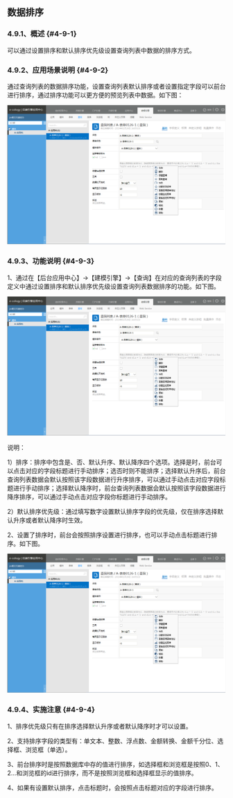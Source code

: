 ## 数据排序

### ****4.9.1、概述**** {#4-9-1}

可以通过设置排序和默认排序优先级设置查询列表中数据的排序方式。

### ****4.9.2、应用场景说明**** {#4-9-2}

通过查询列表的数据排序功能，设置查询列表默认排序或者设置指定字段可以前台进行排序，通过排序功能可以更方便的预览列表中数据。如下图：

**![E:\重要文件备份\ecology正式系统知识树图片(余海群提供)\20042\images\5719](../assets/ezhong_yao_wen_jian_bei_4efd5c_ecology_zheng_shi_xi_tong_zhi_shi_shu_tu_724728_yu_hai_qun_ti_4f9b295c_2.png)**

### ****4.9.3、功能说明**** {#4-9-3}

1、通过在【后台应用中心】→【建模引擎】→【查询】在对应的查询列表的字段定义中通过设置排序和默认排序优先级设置查询列表数据排序的功能。如下图。

![E:\重要文件备份\ecology正式系统知识树图片(余海群提供)\20042\images\5717](../assets/ezhong_yao_wen_jian_bei_4efd5c_ecology_zheng_shi_xi_tong_zhi_shi_shu_tu_724728_yu_hai_qun_ti_4f9b295c_2.png)

说明：

1）排序：排序中包含是、否、默认升序、默认降序四个选项。选择是时，前台可以点击对应的字段标题进行手动排序；选否时则不能排序；选择默认升序后，前台查询列表数据会默认按照该字段数据进行升序排序，可以通过手动点击对应字段标题进行手动排序；选择默认降序时，前台查询列表数据会默认按照该字段数据进行降序排序，可以通过手动点击对应字段你标题进行手动排序。

2）默认排序优先级：通过填写数字设置默认排序字段的优先级，仅在排序选择默认升序或者默认降序时生效。

2、设置了排序时，前台会按照排序设置进行排序，也可以手动点击标题进行排序。如下图。

![E:\重要文件备份\ecology正式系统知识树图片(余海群提供)\20042\images\5719](../assets/ezhong_yao_wen_jian_bei_4efd5c_ecology_zheng_shi_xi_tong_zhi_shi_shu_tu_724728_yu_hai_qun_ti_4f9b295c_2.png)

### ****4.9.4、实施注意**** {#4-9-4}

1、排序优先级只有在排序选择默认升序或者默认降序时才可以设置。

2、支持排序字段的类型有：单文本、整数、浮点数、金额转换、金额千分位、选择框、浏览框（单选）。

3、前台排序时是按照数据库中存的值进行排序，如选择框和浏览框是按照0、1、2…和浏览框的id进行排序，而不是按照浏览框和选择框显示的值排序。

4、如果有设置默认排序，点击标题时，会按照点击标题对应的字段进行排序。